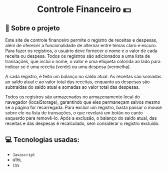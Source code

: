 <h1 align="center">
   Controle Financeiro 💵
</h1>


## :rocket: Sobre o projeto

   Este site de controle financeiro permite o registro de receitas e despesas, além de oferecer a funcionalidade de alternar entre temas claro e escuro. Para fazer os registros, o usuário deve fornecer o nome e o valor de cada receita ou despesa. Todos os registros são adicionados a uma lista de transações, que inclui o nome, o valor e uma etiqueta colorida ao lado para indicar se é uma receita (verde) ou uma despesa (vermelha).

   A cada registro, é feito um balanço no saldo atual. As receitas são somadas ao saldo atual e ao valor total das receitas, enquanto as despesas são subtraídas do saldo atual e somadas ao valor total das despesas.

   Todos os registros são armazenados no armazenamento local do navegador (localStorage), garantindo que eles permaneçam salvos mesmo se a página for recarregada. Para excluir um registro, basta passar o mouse sobre ele na lista de transações, o que revelará um botão no canto esquerdo para removê-lo. Após a exclusão, o balanço do saldo atual, das receitas e das despesas é recalculado, sem considerar o registro excluído.

## :computer: Tecnologias usadas:

- `Javascript`
- `HTML`
- `CSS`
